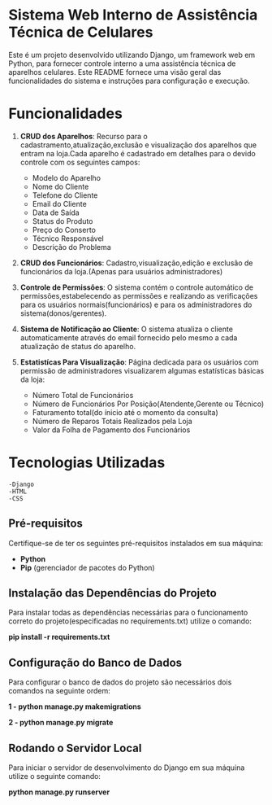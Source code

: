 # Sistema Web Interno de Assistência Técnica de Celulares 

Este é um projeto desenvolvido utilizando Django, um framework web em Python, para fornecer controle interno a uma assistência técnica de aparelhos celulares. Este README fornece uma visão geral das funcionalidades do sistema e instruções para configuração e execução.

# Funcionalidades

1. **CRUD dos Aparelhos**: Recurso para o cadastramento,atualização,exclusão e visualização dos aparelhos que entram na loja.Cada aparelho é cadastrado em detalhes para o devido controle com os seguintes campos:
    - Modelo do Aparelho
    - Nome do Cliente
    - Telefone do Cliente
    - Email do Cliente
    - Data de Saída
    - Status do Produto
    - Preço do Conserto
    - Técnico Responsável
    - Descrição do Problema

2. **CRUD dos Funcionários**: Cadastro,visualização,edição e exclusão de funcionários da loja.(Apenas para usuários administradores)

3. **Controle de Permissões**: O sistema contém o controle automático de permissões,estabelecendo as permissões e realizando as verificações para os usuários normais(funcionários) e para os administradores
do sistema(donos/gerentes).

4. **Sistema de Notificação ao Cliente**: O sistema atualiza o cliente automaticamente através do email fornecido pelo mesmo a cada atualização de status do aparelho.

5. **Estatistícas Para Visualização**: Página dedicada para os usuários com permissão de administradores visualizarem algumas estatísticas básicas da loja:
    - Número Total de Funcionários
    - Número de Funcionários Por Posição(Atendente,Gerente ou Técnico)
    - Faturamento total(do ínicio até o momento da consulta)
    - Número de Reparos Totais Realizados pela Loja
    - Valor da Folha de Pagamento dos Funcionários

# Tecnologias Utilizadas

    -Django
    -HTML
    -CSS

## Pré-requisitos

Certifique-se de ter os seguintes pré-requisitos instalados em sua máquina:

- **Python**
- **Pip** (gerenciador de pacotes do Python)

## Instalação das Dependências do Projeto

Para instalar todas as dependências necessárias para o funcionamento correto do projeto(especificadas no requirements.txt) utilize o comando:

**pip install -r requirements.txt**

## Configuração do Banco de Dados 

Para configurar o banco de dados do projeto são necessários dois comandos na seguinte ordem:

**1 - python manage.py makemigrations**

**2 - python manage.py migrate**

## Rodando o Servidor Local

Para iniciar o servidor de desenvolvimento do Django em sua máquina utilize o seguinte comando:

**python manage.py runserver**

